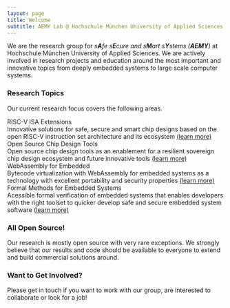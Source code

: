 ```yaml
---
layout: page
title: Welcome
subtitle: AEMY Lab @ Hochschule München University of Applied Sciences
---
```


We are the research group for *s**A**fe s**E**cure and s**M**art s**Y**stems (**AEMY**)* at
Hochschule München University of Applied Sciences. We are actively involved in
research projects and education around the most important and innovative topics
from deeply embedded systems to large scale computer systems.

### Research Topics

Our current research focus covers the following areas.

<div class="row row-cols-1 row-cols-md-2">
  <div class="col mb-4">
    <div class="card h-100" style="border-color: var(--hm-green)">
      <div class="card-header" style="background-color: var(--hm-green-200)">
        RISC-V ISA Extensions
      </div>
      <div class="card-body">
        Innovative solutions for safe, secure and smart chip designs based on the open
  RISC-V instruction set architecture and its ecosystem <a href="topics/risc-v-extensions">(learn more)</a>
      </div>
    </div>
  </div>
  <div class="col mb-4">
    <div class="card h-100" style="border-color: var(--hm-lightgray)">
      <div class="card-header" style="background-color: var(--hm-lightgray-200)">
        Open Source Chip Design Tools
      </div>
      <div class="card-body">
        Open source chip design tools as an enablement for a resilient sovereign chip
  design ecosystem and future innovative tools <a href="topics/open-source-chip-design">(learn more)</a>
      </div>
    </div>
  </div>
  <div class="col mb-4">
    <div class="card h-100" style="border-color: var(--hm-logo-red)">
      <div class="card-header" style="background-color: var(--hm-logo-red-200)">
        WebAssembly for Embedded
      </div>
      <div class="card-body">
        Bytecode virtualization with WebAssembly for embedded systems as a technology
  with excellent portability and security properties <a href="topics/wasm4iot">(learn more)</a>
      </div>
    </div>
  </div>
  <div class="col mb-4">
    <div class="card h-100" style="border-color: var(--hm-yellow-600)">
      <div class="card-header" style="background-color: var(--hm-yellow-200)">
        Formal Methods for Embedded Systems
      </div>
      <div class="card-body">
        Acessible formal verification of embedded systems that enables developers
  with the right toolset to quicker develop safe and secure embedded system
  software <a href="topics/formal-embedded">(learn more)</a>
      </div>
    </div>
</div>
</div>

### All Open Source!

Our research is mostly open source with very rare exceptions. We strongly
believe that our results and code should be available to everyone to extend and
build commercial solutions around.

### Want to Get Involved?

Please get in touch if you want to work with our group, are interested to
collaborate or look for a job!